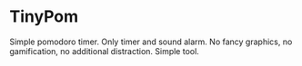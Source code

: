 # TinyPom

Simple pomodoro timer. Only timer and sound alarm. No fancy graphics, no gamification, no additional distraction. Simple tool.  

